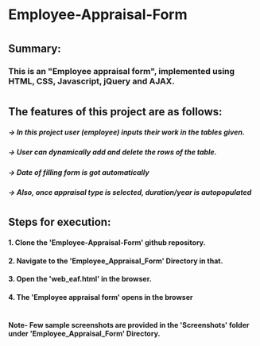 # Employee-Appraisal-Form
# 

## Summary:
### This is an "Employee appraisal form", implemented using HTML, CSS, Javascript, jQuery and AJAX.
# 

## The features of this project are as follows:

  ##### -> In this project user (employee) inputs their work in the tables given.
  ##### -> User can dynamically add and delete the rows of the table. 

  ##### -> Date of filling form is got automatically
  ##### -> Also, once appraisal type is selected, duration/year is autopopulated 
 #
 
## Steps for execution:

  #### 1. Clone the 'Employee-Appraisal-Form' github repository.
  #### 2. Navigate to the 'Employee_Appraisal_Form' Directory in that.
  #### 3. Open the 'web_eaf.html' in the browser.
  #### 4. The 'Employee appraisal form' opens in the browser
  #
  #### Note- Few sample screenshots are provided in the 'Screenshots' folder under 'Employee_Appraisal_Form' Directory.
  #
